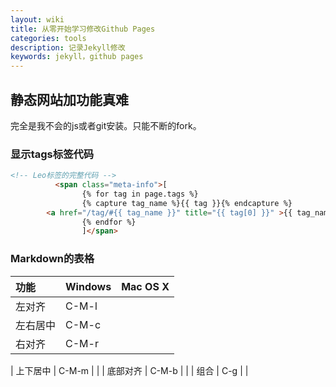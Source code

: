```yaml
---
layout: wiki
title: 从零开始学习修改Github Pages
categories: tools
description: 记录Jekyll修改
keywords: jekyll，github pages 
---
```


## 静态网站加功能真难

完全是我不会的js或者git安装。只能不断的fork。

### 显示tags标签代码
```html
<!-- Leo标签的完整代码 -->
          <span class="meta-info">[
                {% for tag in page.tags %}
                {% capture tag_name %}{{ tag }}{% endcapture %}
		<a href="/tag/#{{ tag_name }}" title="{{ tag[0] }}" >{{ tag_name }}</a>
                {% endfor %}
                ]</span>
```

### Markdown的表格

| 功能     | Windows | Mac OS X |
|:---------|:--------|:---------|
| 左对齐   | C-M-l   |          |
| 左右居中 | C-M-c   |          |
| 右对齐   | C-M-r   |          |

| 上下居中 | C-M-m   |          |
| 底部对齐 | C-M-b   |          |
| 组合     | C-g     |          |
